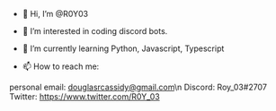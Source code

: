 - 👋 Hi, I’m @R0Y03

- 👀 I’m interested in coding discord bots.

- 🌱 I’m currently learning Python, Javascript, Typescript

- 📫 How to reach me: 

personal email: douglasrcassidy@gmail.com\n
Discord: Roy_03#2707
Twitter: https://www.twitter.com/R0Y_03

<!---
R0Y03/R0Y03 is a ✨ special ✨ repository because its `README.md` (this file) appears on your GitHub profile.
You can click the Preview link to take a look at your changes.
--->

